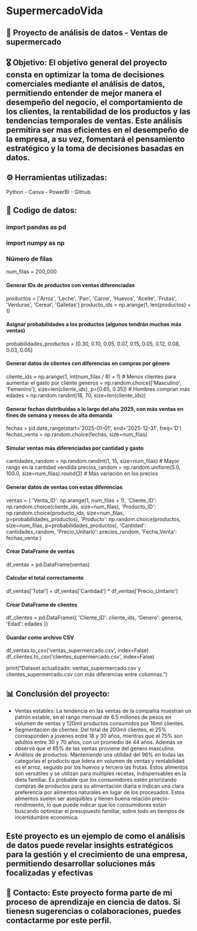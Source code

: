 # SupermercadoVida
## 🛒 Proyecto de análisis de datos - Ventas de supermercado  

## 🎖️ Objetivo: El objetivo general del proyecto consta en optimizar la toma de decisiones comerciales mediante el análisis de datos, permitiendo entender de mejor manera el desempeño del negocio, el comportamiento de los clientes, la rentabilidad de los productos y las tendencias temporales de ventas. Este análisis permitira ser mas eficientes en el desempeño de la empresa, a su vez, fomentará el pensamiento estratégico y la toma de decisiones basadas en datos.

## ⚙️ Herramientas utilizadas: 
  Python - Canva - PowerBI - Github

## 🐍 Codigo de datos: 
### import pandas as pd
### import numpy as np

### Número de filas
num_filas = 200_000

#### Generar IDs de productos con ventas diferenciadas
productos = ['Arroz', 'Leche', 'Pan', 'Carne', 'Huevos', 'Aceite', 'Frutas', 'Verduras', 'Cereal', 'Galletas']
producto_ids = np.arange(1, len(productos) + 1)

#### Asignar probabilidades a los productos (algunos tendrán muchas más ventas)
probabilidades_productos = [0.30, 0.10, 0.05, 0.07, 0.15, 0.05, 0.12, 0.08, 0.03, 0.05]

#### Generar datos de clientes con diferencias en compras por género
cliente_ids = np.arange(1, int(num_filas / 8) + 1)  # Menos clientes para aumentar el gasto por cliente
generos = np.random.choice(['Masculino', 'Femenino'], size=len(cliente_ids), p=[0.65, 0.35])  # Hombres compran más
edades = np.random.randint(18, 70, size=len(cliente_ids))

#### Generar fechas distribuidas a lo largo del año 2025, con más ventas en fines de semana y meses de alta demanda
fechas = pd.date_range(start='2025-01-01', end='2025-12-31', freq='D')
fechas_venta = np.random.choice(fechas, size=num_filas)

#### Simular ventas más diferenciadas por cantidad y gasto
cantidades_random = np.random.randint(1, 15, size=num_filas)  # Mayor rango en la cantidad vendida
precios_random = np.random.uniform(5.0, 100.0, size=num_filas).round(2)  # Más variación en los precios

#### Generar datos de ventas con estas diferencias
ventas = {
    'Venta_ID': np.arange(1, num_filas + 1),
    'Cliente_ID': np.random.choice(cliente_ids, size=num_filas),
    'Producto_ID': np.random.choice(producto_ids, size=num_filas, p=probabilidades_productos),
    'Producto': np.random.choice(productos, size=num_filas, p=probabilidades_productos),
    'Cantidad': cantidades_random,
    'Precio_Unitario': precios_random,
    'Fecha_Venta': fechas_venta
}

#### Crear DataFrame de ventas
df_ventas = pd.DataFrame(ventas)

#### Calcular el total correctamente
df_ventas['Total'] = df_ventas['Cantidad'] * df_ventas['Precio_Unitario']

#### Crear DataFrame de clientes
df_clientes = pd.DataFrame({
    'Cliente_ID': cliente_ids,
    'Genero': generos,
    'Edad': edades
})

#### Guardar como archivo CSV
df_ventas.to_csv('ventas_supermercado.csv', index=False)
df_clientes.to_csv('clientes_supermercado.csv', index=False)

print("Dataset actualizado: ventas_supermercado.csv y clientes_supermercado.csv con más diferencias entre columnas.")



## 📊 Conclusión del proyecto: 
  - Ventas estables: La tendencia en las ventas de la compañía muestran un patrón estable, en el rango mensual de 6.5 millones de pesos en volumen de ventas y 120mil productos consumidos por 16mil clientes. 
  - Segmentación de clientes:  Del total de 200mil clientes, el 25% corresponden a jovenes entre 18 y 30 años, mientras que el 75% son adultos entre 30 y 70 años, con un promedio de 44 años. Además se observó que el 65% de las ventas proviene del genero masculino. 
  - Análisis de productos: Manteniendo una utilidad del 96% en todas las categorías el producto que lidera en volumen de ventas y rentabilidad es el arroz, seguido por los huevos y tercero las frutas. Estos alimentos son versátiles y se utilizan para multiples recetas, indispensables en la dieta familiar. Es probable que los consumidores estén priorizando compras de productos para su alimentación diaria e indican una clara preferencia por alimentos naturales en lugar de los procesados. Estos alimentos suelen ser asequibles y tienen buena relación precio-rendimiento, lo que puede indicar que los consumidores están buscando optimizar el presupuesto familiar, sobre todo en tiempos de incertidumbre económica.
	
 
 ## Este proyecto es un ejemplo de como el análisis de datos puede revelar insights estratégicos para la gestión y el crecimiento de una empresa, permitiendo desarrollar soluciones más focalizadas y efectivas 



## 📩 Contacto: Este proyecto forma parte de mi proceso de aprendizaje en ciencia de datos. Si tienesn sugerencias o colaboraciones, puedes contactarme por este perfil. 


